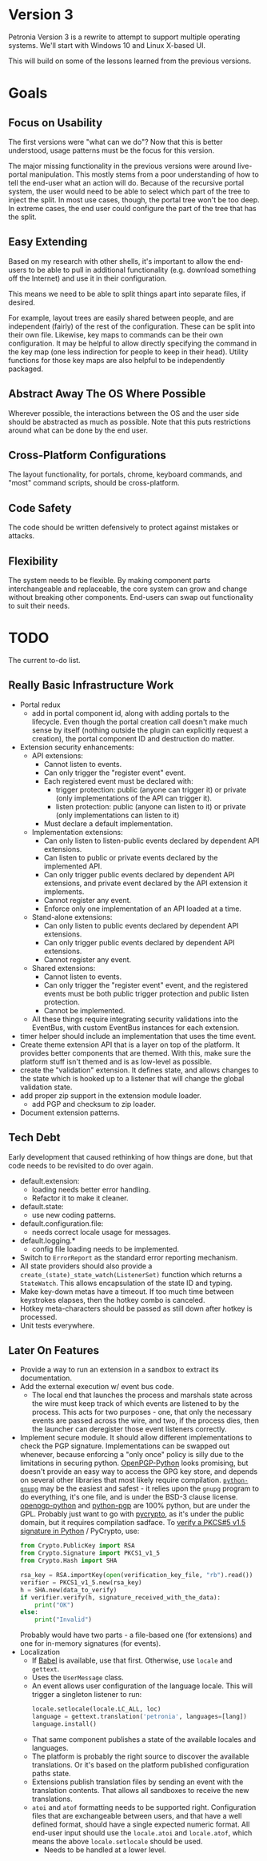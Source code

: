 # Version 3

Petronia Version 3 is a rewrite to attempt to support multiple operating systems.  We'll start with Windows 10 and Linux X-based UI.

This will build on some of the lessons learned from the previous versions.


# Goals

## Focus on Usability

The first versions were "what can we do"?  Now that this is better understood, usage patterns must be the focus for this version.

The major missing functionality in the previous versions were around live-portal manipulation.  This mostly stems from a poor understanding of how to tell the end-user what an action will do.  Because of the recursive portal system, the user would need to be able to select which part of the tree to inject the split.  In most use cases, though, the portal tree won't be too deep.  In extreme cases, the end user could configure the part of the tree that has the split.

## Easy Extending

Based on my research with other shells, it's important to allow the end-users to be able to pull in additional functionality (e.g. download something off the Internet) and use it in their configuration.

This means we need to be able to split things apart into separate files, if desired.

For example, layout trees are easily shared between people, and are independent (fairly) of the rest of the configuration.  These can be split into their own file.  Likewise, key maps to commands can be their own configuration.  It may be helpful to allow directly specifying the command in the key map (one less indirection for people to keep in their head).  Utility functions for those key maps are also helpful to be independently packaged.

## Abstract Away The OS Where Possible

Wherever possible, the interactions between the OS and the user side should be abstracted as much as possible.  Note that this puts restrictions around what can be done by the end user.

## Cross-Platform Configurations

The layout functionality, for portals, chrome, keyboard commands, and "most" command scripts, should be cross-platform.

## Code Safety

The code should be written defensively to protect against mistakes or attacks.

## Flexibility

The system needs to be flexible.  By making component parts interchangeable and replaceable, the core system can grow and change without breaking other components.  End-users can swap out functionality to suit their needs.

# TODO

The current to-do list.

## Really Basic Infrastructure Work

* Portal redux
    * add in portal component id, along with adding portals to the lifecycle.  Even though the portal
      creation call doesn't make much sense by itself (nothing outside the plugin can explicitly request a creation),
      the portal component ID and destruction do matter.
* Extension security enhancements:
    * API extensions:
        * Cannot listen to events.
        * Can only trigger the "register event" event.
        * Each registered event must be declared with:
            * trigger protection: public (anyone can trigger it) or private (only implementations of the API can trigger it).
            * listen protection: public (anyone can listen to it) or private (only implementations can listen to it)
        * Must declare a default implementation.
    * Implementation extensions:
        * Can only listen to listen-public events declared by dependent API extensions.
        * Can listen to public or private events declared by the implemented API.
        * Can only trigger public events declared by dependent API extensions, and private event declared by the API extension it implements.
        * Cannot register any event.
        * Enforce only one implementation of an API loaded at a time.
    * Stand-alone extensions:
        * Can only listen to public events declared by dependent API extensions.
        * Can only trigger public events declared by dependent API extensions.
        * Cannot register any event.
    * Shared extensions:
        * Cannot listen to events.
        * Can only trigger the "register event" event, and the registered events must be both public trigger protection and public listen protection.
        * Cannot be implemented.
    * All these things require integrating security validations into the EventBus, with custom EventBus instances
      for each extension.
* timer helper should include an implementation that uses the time event.
* Create theme extension API that is a layer on top of the platform.  It provides better components that are themed.  With this, make sure the platform stuff isn't themed and is as low-level as possible.
* create the "validation" extension.  It defines state, and allows changes to the state which is hooked up to a listener that will change the global validation state.
* add proper zip support in the extension module loader.
    * add PGP and checksum to zip loader.
* Document extension patterns.


## Tech Debt

Early development that caused rethinking of how things are done, but that code needs to be revisited to do over again.

* default.extension:
    * loading needs better error handling.
    * Refactor it to make it cleaner.
* default.state:
    * use new coding patterns.
* default.configuration.file:
    * needs correct locale usage for messages.
* default.logging.*
    * config file loading needs to be implemented.
* Switch to `ErrorReport` as the standard error reporting mechanism.
* All state providers should also provide a `create_(state)_state_watch(ListenerSet)` function which returns a
    `StateWatch`.  This allows encapsulation of the state ID and typing.
* Make key-down metas have a timeout.  If too much time between keystrokes elapses, then the hotkey combo is canceled.
* Hotkey meta-characters should be passed as still down after hotkey is processed.
* Unit tests everywhere.


## Later On Features

* Provide a way to run an extension in a sandbox to extract its documentation. 
* Add the external execution w/ event bus code.
    * The local end that launches the process and marshals state across the wire must keep track of which events are listened to by the process.  This acts for two purposes - one, that only the necessary events are passed across the wire, and two, if the process dies, then the launcher can deregister those event listeners correctly.
* Implement secure module.  It should allow different implementations to check the PGP signature.  Implementations can be swapped out whenever, because enforcing a "only once" policy is silly due to the limitations in securing python.  [OpenPGP-Python](https://github.com/singpolyma/OpenPGP-Python) looks promising, but doesn't provide an easy way to access the GPG key store, and depends on several other libraries that most likely require compilation.  [`python-gnupg`](https://pythonhosted.org/python-gnupg/) may be the easiest and safest - it relies upon the `gnupg` program to do everything, it's one file, and is under the BSD-3 clause license.  [openpgp-python](https://github.com/diafygi/openpgp-python) and [python-pgp](https://github.com/mitchellrj/python-pgp) are 100% python, but are under the GPL.  Probably just want to go with [pycrypto](https://github.com/dlitz/pycrypto), as it's under the public domain, but it requires compilation sadface.  To [verify a PKCS#5 v1.5 signature in Python](https://stackoverflow.com/a/19551810/4580538) / PyCrypto, use:
    ```python
    from Crypto.PublicKey import RSA
    from Crypto.Signature import PKCS1_v1_5
    from Crypto.Hash import SHA

    rsa_key = RSA.importKey(open(verification_key_file, "rb").read())
    verifier = PKCS1_v1_5.new(rsa_key)
    h = SHA.new(data_to_verify)
    if verifier.verify(h, signature_received_with_the_data):
        print("OK")
    else:
        print("Invalid")
    ```
    Probably would have two parts - a file-based one (for extensions) and one for in-memory signatures (for events).
* Localization
    * If [Babel](http://babel.pocoo.org/en/latest/) is available, use that first.  Otherwise, use `locale` and `gettext`.
    * Uses the `UserMessage` class.
    * An event allows user configuration of the language locale.  This will trigger a singleton listener to run:
      ```python
      locale.setlocale(locale.LC_ALL, loc)
      language = gettext.translation('petronia', languages=[lang])
      language.install()
      ```
    * That same component publishes a state of the available locales and languages.
    * The platform is probably the right source to discover the available translations.  Or it's based on the platform published configuration paths state.
    * Extensions publish translation files by sending an event with the translation contents.  That allows all sandboxes to receive the new translations.
    * `atoi` and `atof` formatting needs to be supported right.  Configuration files that are exchangeable between users, and that have a well defined format, should have a single expected numeric format.  All end-user input should use the `locale.atoi` and `locale.atof`, which means the above `locale.setlocale` should be used.
        * Needs to be handled at a lower level.
